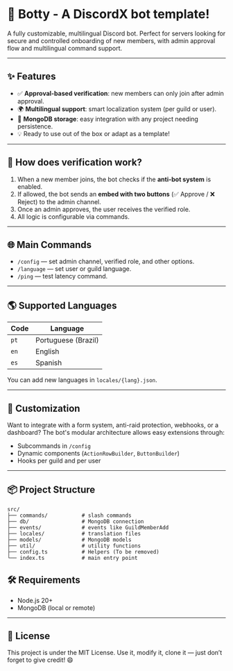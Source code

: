 # 🤖 Botty - A DiscordX bot template!

A fully customizable, multilingual Discord bot. Perfect for servers looking for secure and controlled onboarding of new members, with admin approval flow and multilingual command support.

---

## ✨ Features

* ✅ **Approval-based verification**: new members can only join after admin approval.
* 🌍 **Multilingual support**: smart localization system (per guild or user).
* 🧠 **MongoDB storage**: easy integration with any project needing persistence.
* 💡 Ready to use out of the box or adapt as a template!

---

## 🚀 How does verification work?

1. When a new member joins, the bot checks if the **anti-bot system** is enabled.
2. If allowed, the bot sends an **embed with two buttons** (✅ Approve / ❌ Reject) to the admin channel.
3. Once an admin approves, the user receives the verified role.
4. All logic is configurable via commands.

---

## 🌐 Main Commands

* `/config` — set admin channel, verified role, and other options.
* `/language` — set user or guild language.
* `/ping` — test latency command.

---

## 🌎 Supported Languages

| Code | Language            |
| ---- | ------------------- |
| `pt` | Portuguese (Brazil) |
| `en` | English             |
| `es` | Spanish             |

You can add new languages in `locales/{lang}.json`.

---

## 🧩 Customization

Want to integrate with a form system, anti-raid protection, webhooks, or a dashboard?
The bot's modular architecture allows easy extensions through:

* Subcommands in `/config`
* Dynamic components (`ActionRowBuilder`, `ButtonBuilder`)
* Hooks per guild and per user

---

## 📦 Project Structure

```
src/
├── commands/           # slash commands
├── db/                 # MongoDB connection
├── events/             # events like GuildMemberAdd
├── locales/            # translation files
├── models/             # MongoDB models
├── util/               # utility functions
├── config.ts           # Helpers (To be removed)
└── index.ts            # main entry point
```

## 🛠️ Requirements

* Node.js 20+
* MongoDB (local or remote)

---

## 📜 License

This project is under the MIT License.
Use it, modify it, clone it — just don’t forget to give credit! 😄

